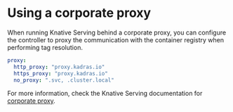 # Using a corporate proxy

When running Knative Serving behind a corporate proxy, you can configure the controller to proxy the communication with the container registry when performing tag resolution.

```yaml
proxy:
  http_proxy: "proxy.kadras.io"
  https_proxy: "proxy.kadras.io"
  no_proxy: ".svc, .cluster.local"
```

For more information, check the Knative Serving documentation for [corporate proxy](https://knative.dev/docs/serving/tag-resolution/#corporate-proxy).
